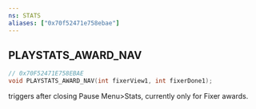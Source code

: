 ```yaml
---
ns: STATS
aliases: ["0x70f52471e758ebae"]
---
```

## PLAYSTATS_AWARD_NAV

```c
// 0x70F52471E758EBAE
void PLAYSTATS_AWARD_NAV(int fixerView1, int fixerDone1);
```

triggers after closing Pause Menu>Stats, currently only for Fixer awards.

